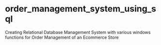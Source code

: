 # order_management_system_using_sql
Creating Relational Database Management System with various windows functions for Order Management of an Ecommerce Store
